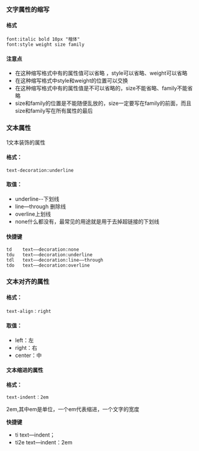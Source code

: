 ### 文字属性的缩写

#### 格式

```
font:italic bold 10px "楷体"
font:style weight size family
```

#### 注意点

* 在这种缩写格式中有的属性值可以省略 ，style可以省略、weight可以省略
* 在这种缩写格式中style和weight的位置可以交换
* 在这种缩写格式中有的属性值是不可以省略的，size不能省略、family不能省略
* size和family的位置是不能随便乱放的，size一定要写在family的前面，而且size和family写在所有属性的最后

### 文本属性

1文本装饰的属性

#### 格式：

```
text-decoration:underline
```

#### 取值：

* underline--下划线
* line—through 删除线
* overline上划线
* none什么都没有，最常见的用途就是用于去掉超链接的下划线

#### 快捷键

```
td    text——decoration:none
tdu   text——decoration:underline
tdl   text——decoration:line——through
tdo   text——decoration:overline
```

### 文本对齐的属性

#### 格式：

```
text-align：right
```

#### 取值：

* left：左
* right：右
* center：中

#### 文本缩进的属性

**格式：**

```
text-indent：2em
```

2em,其中em是单位，一个em代表缩进，一个文字的宽度

**快捷键**

* ti  text—indent；
* ti2e   text—indent：2em



